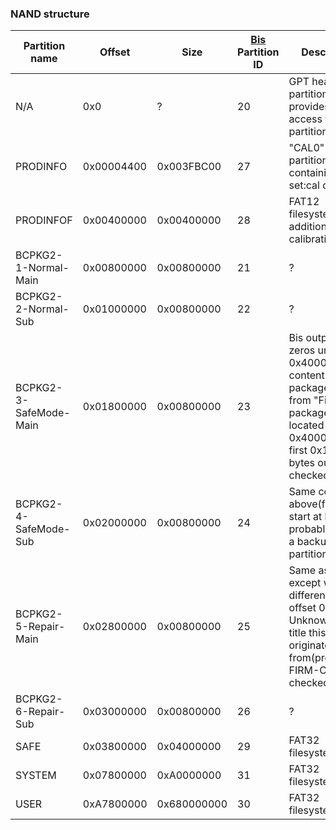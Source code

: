 ### NAND structure

| Partition name         | Offset     | Size        | [Bis](Filesystem%20services.md "wikilink") Partition ID | Description                                                                                                                                                               |
| ---------------------- | ---------- | ----------- | ------------------------------------------------------- | ------------------------------------------------------------------------------------------------------------------------------------------------------------------------- |
| N/A                    | 0x0        | ?           | 20                                                      | GPT header, partition ID also provides raw access to all partitions                                                                                                       |
| PRODINFO               | 0x00004400 | 0x003FBC00  | 27                                                      | "CAL0" raw partition containing set:cal data                                                                                                                              |
| PRODINFOF              | 0x00400000 | 0x00400000  | 28                                                      | FAT12 filesystem, additional calibration?                                                                                                                                 |
| BCPKG2-1-Normal-Main   | 0x00800000 | 0x00800000  | 21                                                      | ?                                                                                                                                                                         |
| BCPKG2-2-Normal-Sub    | 0x01000000 | 0x00800000  | 22                                                      | ?                                                                                                                                                                         |
| BCPKG2-3-SafeMode-Main | 0x01800000 | 0x00800000  | 23                                                      | Bis output is zeros until offset 0x4000. The content of the package2 file from "Firmware package B" is located at offset 0x4000(only first 0x10000-bytes output checked). |
| BCPKG2-4-SafeMode-Sub  | 0x02000000 | 0x00800000  | 24                                                      | Same content as above(for the start at least), probably used as a backup partition.                                                                                       |
| BCPKG2-5-Repair-Main   | 0x02800000 | 0x00800000  | 25                                                      | Same as above except with different data at offset 0x4000. Unknown what title this originates from(presumably FIRM-C, needs checked).                                     |
| BCPKG2-6-Repair-Sub    | 0x03000000 | 0x00800000  | 26                                                      | ?                                                                                                                                                                         |
| SAFE                   | 0x03800000 | 0x04000000  | 29                                                      | FAT32 filesystem                                                                                                                                                          |
| SYSTEM                 | 0x07800000 | 0xA0000000  | 31                                                      | FAT32 filesystem                                                                                                                                                          |
| USER                   | 0xA7800000 | 0x680000000 | 30                                                      | FAT32 filesystem                                                                                                                                                          |
